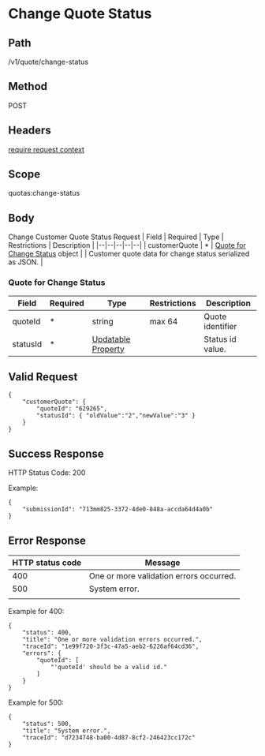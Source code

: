 # Change Quote Status

## Path
/v1/quote/change-status

## Method

POST

## Headers

[require request context](https://github.com/dkhardwarecom/docs/blob/main/partnerApi/authentication.md#request-context)

## Scope
quotas:change-status

## Body
Change Customer Quote Status Request
| Field | Required | Type | Restrictions | Description |
|--|--|--|--|--|
| customerQuote | * | [Quote for Change Status](https://github.com/dkhardwarecom/docs/blob/main/partnerApi/orders/quote-change-status.md#Quote-for-Change-Status) object |  | Customer quote data for change status serialized as JSON. |



### Quote for Change Status

| Field | Required | Type | Restrictions | Description |
|--|--|--|--|--|
| quoteId | * | string  | max 64 |  Quote identifier|
| statusId | * | [Updatable Property](https://github.com/dkhardwarecom/docs/blob/main/partnerApi/orders/update-quotas.md#updatable-property) |  | Status id value. |

## Valid Request
```
{
	"customerQuote": {
		"quoteId": "629265",
        "statusId": { "oldValue":"2","newValue":"3" }
	}
}
```

## Success Response

HTTP Status Code: 200

Example:
```
{
    "submissionId": "713mm825-3372-4de0-848a-accda64d4a0b"
}
```

## Error Response


| HTTP status code | Message |
|--|--|
| 400 | One or more validation errors occurred. |
| 500 | System error. |
|  |  |

Example for 400:
```
{
    "status": 400,
    "title": "One or more validation errors occurred.",
    "traceId": "1e99f720-3f3c-47a5-aeb2-6226af64cd36",
    "errors": {
        "quoteId": [
            "'quoteId' should be a valid id."
        ]
    }
}
```

Example for 500:
```
{
    "status": 500,
    "title": "System error.",
    "traceId": "d7234748-ba00-4d87-8cf2-246423cc172c"
}
```
